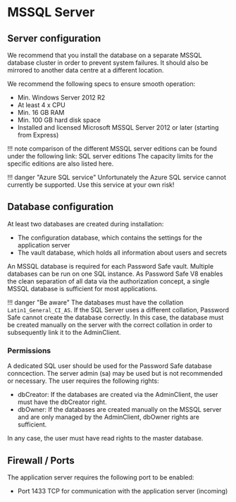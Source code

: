 # MSSQL Server

## Server configuration

We recommend that you install the database on a separate MSSQL database cluster in order to prevent system failures. It should also be mirrored to another data centre at a different location.

We recommend the following specs to ensure smooth operation:

- Min. Windows Server 2012 R2
- At least 4 x CPU
- Min. 16 GB RAM
- Min. 100 GB hard disk space
- Installed and licensed Microsoft MSSQL Server 2012 or later (starting from Express)

!!! note
    comparison of the different MSSQL server editions can be found under the following link:
    SQL server editions
    The capacity limits for the specific editions are also listed here.

!!! danger "Azure SQL service"
    Unfortunately the Azure SQL service cannot currently be supported.
    Use this service at your own risk!

## Database configuration

At least two databases are created during installation:

- The configuration database, which contains the settings for the application server
- The vault database, which holds all information about users and secrets

An MSSQL database is required for each Password Safe vault. Multiple databases can be run on one SQL instance. As Password Safe V8 enables the clean separation of all data via the authorization concept, a single MSSQL database is sufficient for most applications.

!!! danger "Be aware"
    The databases must have the collation `Latin1_General_CI_AS`. If the SQL Server uses a different collation, Password Safe cannot create the database correctly. In this case, the database must be created manually on the server with the correct collation in order to subsequently link it to the AdminClient.


### Permissions

A dedicated SQL user should be used for the Password Safe database conncection. The server admin (sa) may be used but is not recommended or necessary. The user requires the following rights:

- dbCreator: If the databases are created via the AdminClient, the user must have the dbCreator right.
- dbOwner: If the databases are created manually on the MSSQL server and are only managed by the AdminClient, dbOwner rights are sufficient.

In any case, the user must have read rights to the master database.

## Firewall / Ports

The application server requires the following port to be enabled:

- Port 1433 TCP for communication with the application server (incoming)

